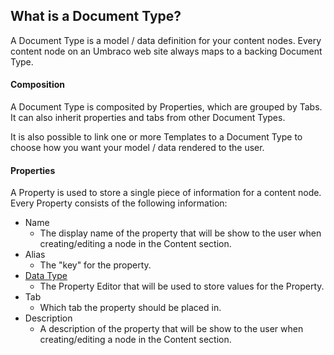 ## What is a Document Type?
A Document Type is a model / data definition for your content nodes. Every content node on an Umbraco web site always maps to a backing Document Type.

#### Composition
A Document Type is composited by Properties, which are grouped by Tabs. It can also inherit properties and tabs from other Document Types.

It is also possible to link one or more Templates to a Document Type to choose how you want your model / data rendered to the user.

#### Properties
A Property is used to store a single piece of information for a content node. Every Property consists of the following information:

- Name
	- The display name of the property that will be show to the user when creating/editing a node in the Content section.
- Alias
	- The "key" for the property.
- [Data Type](https://github.com/umbraco/Umbraco5Docs/blob/5.0.1/Documentation/Concepts/BackOffice/Property-Editors.md)
	- The Property Editor that will be used to store values for the Property.
- Tab
	- Which tab the property should be placed in.
- Description
	- A description of the property that will be show to the user when creating/editing a node in the Content section.